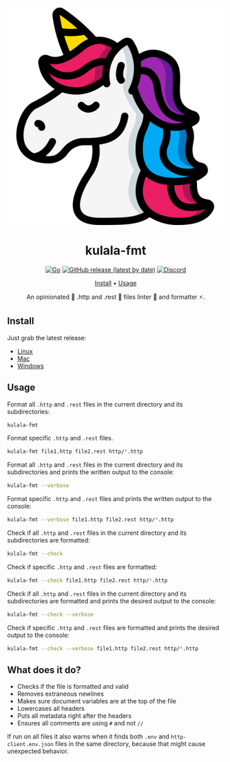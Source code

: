 <div align="center">

![Kulala-fmt Logo](logo.svg)

# kulala-fmt

[![Go](https://img.shields.io/badge/Made%20with%20Go-00ADD8.svg?style=for-the-badge&logo=go&logoColor=ffffff)](https://golang.org)
[![GitHub release (latest by date)](https://img.shields.io/github/v/release/mistweaverco/kulala-fmt?style=for-the-badge)](https://github.com/mistweaverco/kulala-fmt/releases/latest)
[![Discord](https://img.shields.io/badge/discord-join-7289da?style=for-the-badge&logo=discord)](https://discord.gg/QyVQmfY4Rt)

[Install](#install) • [Usage](#usage)

<p></p>

An opinionated 🦄 .http and .rest 🐼 files linter 💄 and formatter ⚡.

<p></p>

</div>

## Install

Just grab the latest release:

 - [Linux](https://github.com/mistweaverco/kulala-fmt/releases/download/latest/kulala-fmt-linux)
 - [Mac](https://github.com/mistweaverco/kulala-fmt/releases/download/latest/kulala-fmt-macos)
 - [Windows](https://github.com/mistweaverco/kulala-fmt/releases/download/latest/kulala-fmt.exe)

## Usage

Format all `.http` and `.rest` files in the current directory and its subdirectories:

```sh
kulala-fmt
```

Format specific `.http` and `.rest` files.

```sh
kulala-fmt file1.http file2.rest http/*.http
```

Format all `.http` and `.rest` files in the current directory and its subdirectories and
prints the written output to the console:

```sh
kulala-fmt --verbose
```
Format specific `.http` and `.rest` files and
prints the written output to the console:

```sh
kulala-fmt --verbose file1.http file2.rest http/*.http
```

Check if all `.http` and `.rest` files in the current directory and its subdirectories are formatted:

```sh
kulala-fmt --check
```

Check if specific `.http` and `.rest` files are formatted:

```sh
kulala-fmt --check file1.http file2.rest http/*.http
```

Check if all `.http` and `.rest` files in the current directory and
its subdirectories are formatted and
prints the desired output to the console:

```sh
kulala-fmt --check --verbose
```

Check if specific `.http` and `.rest` files are formatted and
prints the desired output to the console:

```sh
kulala-fmt --check --verbose file1.http file2.rest http/*.http
```

## What does it do?

- Checks if the file is formatted and valid
- Removes extraneous newlines
- Makes sure document variables are at the top of the file
- Lowercases all headers
- Puts all metadata right after the headers
- Ensures all comments are using `#` and not `//`

If run on all files it also warns when it finds both `.env` and `http-client.env.json`
files in the same directory, because that might cause unexpected behavior.
